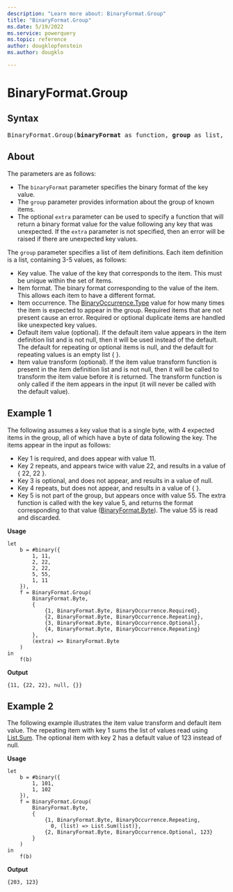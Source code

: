 ```yaml
---
description: "Learn more about: BinaryFormat.Group"
title: "BinaryFormat.Group"
ms.date: 5/19/2022
ms.service: powerquery
ms.topic: reference
author: dougklopfenstein
ms.author: dougklo

---
```

# BinaryFormat.Group

## Syntax

<pre>
BinaryFormat.Group(<b>binaryFormat</b> as function, <b>group</b> as list, optional <b>extra</b> as nullable function, optional <b>lastKey</b> as any) as function
</pre>

## About

The parameters are as follows:

* The `binaryFormat` parameter specifies the binary format of the key value.
* The `group` parameter provides information about the group of known items.
* The optional `extra` parameter can be used to specify a function that will return a binary format value for the value following any key that was unexpected. If the `extra` parameter is not specified, then an error will be raised if there are unexpected key values.

The `group` parameter specifies a list of item definitions. Each item definition is a list, containing 3-5 values, as follows:

* Key value. The value of the key that corresponds to the item. This must be unique within the set of items.
* Item format. The binary format corresponding to the value of the item. This allows each item to have a different format.
* Item occurrence. The [BinaryOccurrence.Type](binaryoccurrence-type.md) value for how many times the item is expected to appear in the group. Required items that are not present cause an error. Required or optional duplicate items are handled like unexpected key values.
* Default item value (optional). If the default item value appears in the item definition list and is not null, then it will be used instead of the default. The default for repeating or optional items is null, and the default for repeating values is an empty list { }.
* Item value transform (optional). If the item value transform function is present in the item definition list and is not null, then it will be called to transform the item value before it is returned. The transform function is only called if the item appears in the input (it will never be called with the default value).

## Example 1

The following assumes a key value that is a single byte, with 4 expected items in the group, all of which have a byte of data following the key. The items appear in the input as follows:

* Key 1 is required, and does appear with value 11.
* Key 2 repeats, and appears twice with value 22, and results in a value of { 22, 22 }.
* Key 3 is optional, and does not appear, and results in a value of null.
* Key 4 repeats, but does not appear, and results in a value of { }.
* Key 5 is not part of the group, but appears once with value 55. The extra function is called with the key value 5, and returns the format corresponding to that value ([BinaryFormat.Byte](/powerquery-m/binaryformat-byte)). The value 55 is read and discarded.

**Usage**

```powerquery-m
let
    b = #binary({
        1, 11,
        2, 22,
        2, 22,
        5, 55,
        1, 11
    }),
    f = BinaryFormat.Group(
        BinaryFormat.Byte,
        {
            {1, BinaryFormat.Byte, BinaryOccurrence.Required},
            {2, BinaryFormat.Byte, BinaryOccurrence.Repeating},
            {3, BinaryFormat.Byte, BinaryOccurrence.Optional},
            {4, BinaryFormat.Byte, BinaryOccurrence.Repeating}
        },
        (extra) => BinaryFormat.Byte
    )
in
    f(b)
```

**Output**

`{11, {22, 22}, null, {}}`

## Example 2

The following example illustrates the item value transform and default item value. The repeating item with key 1 sums the list of values read using [List.Sum](/powerquery-m/list-sum). The optional item with key 2 has a default value of 123 instead of null.

**Usage**

```powerquery-m
let
    b = #binary({
        1, 101,
        1, 102
    }),
    f = BinaryFormat.Group(
        BinaryFormat.Byte,
        {
            {1, BinaryFormat.Byte, BinaryOccurrence.Repeating,
              0, (list) => List.Sum(list)},
            {2, BinaryFormat.Byte, BinaryOccurrence.Optional, 123}
        }
    )
in
    f(b)
```

**Output**

`{203, 123}`
